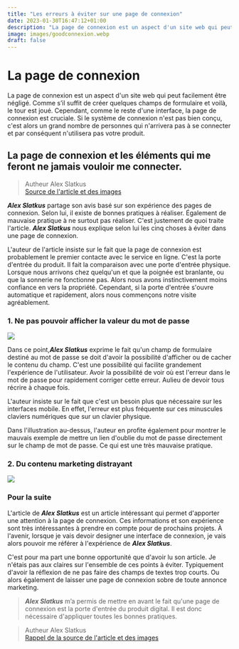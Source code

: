 ```yaml
---
title: "Les erreurs à éviter sur une page de connexion"
date: 2023-01-30T16:47:12+01:00
description: "La page de connexion est un aspect d'un site web qui peut facilement être négligé. Comme s’il suffit de créer quelques champs de formulaire et voilà, le tour est joué. Cependant, comme le reste d'une interface, la page de connexion est cruciale. Si le système de connexion n'est pas bien conçu, c'est alors un grand nombre de personnes qui n'arrivera pas à se connecter et par conséquent n'utilisera pas votre produit."
image: images/goodconnexion.webp
draft: false
---
```


# La page de connexion

La page de connexion est un aspect d'un site web qui peut facilement être négligé. Comme s’il suffit de créer quelques champs de formulaire et voilà, le tour est joué. Cependant, comme le reste d'une interface, la page de connexion est cruciale. Si le système de connexion n'est pas bien conçu, c'est alors un grand nombre de personnes qui n'arrivera pas à se connecter et par conséquent n'utilisera pas votre produit.

## La page de connexion et les éléments qui me feront ne jamais vouloir me connecter.

> Autheur Alex Slatkus <br> [Source de l'article et des images](https://blog.prototypr.io/dont-do-these-things-on-your-login-page-78497189aa01)

**_Alex Slatkus_** partage son avis basé sur son expérience des pages de connexion. Selon lui, il existe de bonnes pratiques à réaliser. Également de mauvaise pratique à ne surtout pas réaliser. C'est justement de quoi traite l'article. **_Alex Slatkus_** nous explique selon lui les cinq choses à éviter dans une page de connexion.

L'auteur de l'article insiste sur le fait que la page de connexion est probablement le premier contacte avec le service en ligne. C'est la porte d'entrée du produit. Il fait la comparaison avec une porte d'entrée physique. Lorsque nous arrivons chez quelqu'un et que la poignée est branlante, ou que la sonnerie ne fonctionne pas. Alors nous avons instinctivement moins confiance en vers la propriété. Cependant, si la porte d'entrée s'ouvre automatique et rapidement, alors nous commençons notre visite agréablement.

### 1. Ne pas pouvoir afficher la valeur du mot de passe

<img src="/labeveilletech/images/afficherMotDePasse.webp">

Dans ce point,**_Alex Slatkus_** exprime le fait qu'un champ de formulaire destiné au mot de passe se doit d'avoir la possibilité d'afficher ou de cacher le contenu du champ. C'est une possibilité qui facilite grandement l'expérience de l'utilisateur. Avoir la possibilité de voir où est l'erreur dans le mot de passe pour rapidement corriger cette erreur. Aulieu de devoir tous récrire à chaque fois.

L'auteur insiste sur le fait que c'est un besoin plus que nécessaire sur les interfaces mobile. En effet, l'erreur est plus fréquente sur ces minuscules claviers numériques que sur un clavier physique.

Dans l'illustration au-dessus, l'auteur en profite également pour montrer le mauvais exemple de mettre un lien d'oublie du mot de passe directement sur le champ de mot de passe. Ce qui est une très mauvaise pratique.

### 2. Du contenu marketing distrayant

<img src="/labeveilletech/images/connexionMarketing.webp">

### Pour la suite

L'article de **_Alex Slatkus_** est un article intéressant qui permet d'apporter une attention à la page de connexion. Ces informations et son expérience sont très intéressantes à prendre en compte pour de prochains projets. À l'avenir, lorsque je vais devoir designer une interface de connexion, je vais alors pouvoir me référer à l'expérience de **_Alex Slatkus_**.

C'est pour ma part une bonne opportunité que d'avoir lu son article. Je n'étais pas aux claires sur l'ensemble de ces points à éviter. Typiquement d'avoir la réflexion de ne pas faire des champs de textes trop courts. Ou alors également de laisser une page de connexion sobre de toute annonce marketing.

> **_Alex Slatkus_** m’a permis de mettre en avant le fait qu'une page de connexion est la porte d'entrée du produit digital. Il est donc nécessaire d'appliquer toutes les bonnes pratiques.

> Autheur Alex Slatkus <br> [Rappel de la source de l'article et des images](https://blog.prototypr.io/dont-do-these-things-on-your-login-page-78497189aa01)
